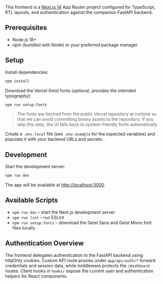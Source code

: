 This frontend is a [Next.js 14](https://nextjs.org) App Router project configured for TypeScript, RTL layouts, and authentication against the companion FastAPI backend.

## Prerequisites

- Node.js 18+
- npm (bundled with Node) or your preferred package manager

## Setup

Install dependencies:

```bash
npm install
```

Download the Vercel Geist fonts (optional, provides the intended typography):

```bash
npm run setup:fonts
```

> The fonts are fetched from the public Vercel repository at runtime so that we can avoid committing binary assets to the repository. If you skip this step, the UI falls back to system-friendly fonts automatically.

Create a `.env.local` file (see `.env.example` for the expected variables) and populate it with your backend URLs and secrets.

## Development

Start the development server:

```bash
npm run dev
```

The app will be available at [http://localhost:3000](http://localhost:3000).

## Available Scripts

- `npm run dev` – start the Next.js development server
- `npm run lint` – run ESLint
- `npm run setup:fonts` – download the Geist Sans and Geist Mono font files locally

## Authentication Overview

The frontend delegates authentication to the FastAPI backend using httpOnly cookies. Custom API route proxies under `app/api/auth/*` forward credentials and session data, while middleware protects the `/dashboard` routes. Client hooks in `hooks/` expose the current user and authentication helpers for React components.
